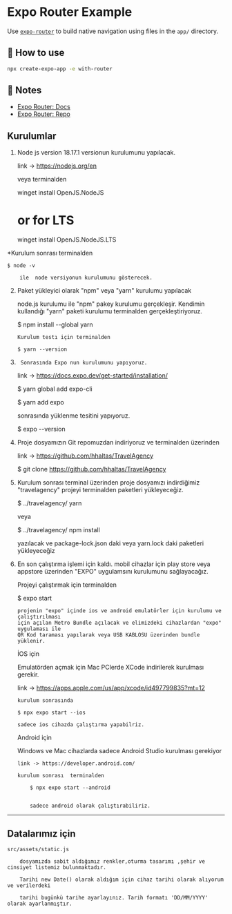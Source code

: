 # Expo Router Example

Use [`expo-router`](https://expo.github.io/router) to build native navigation using files in the `app/` directory.

## 🚀 How to use

```sh
npx create-expo-app -e with-router
```

## 📝 Notes

- [Expo Router: Docs](https://expo.github.io/router)
- [Expo Router: Repo](https://github.com/expo/router)

## Kurulumlar

1. Node js version 18.17.1 versionun kurulumunu yapılacak.

   link -> https://nodejs.org/en

   veya terminalden

   winget install OpenJS.NodeJS

   # or for LTS

   winget install OpenJS.NodeJS.LTS

\*Kurulum sonrası terminalden

    $ node -v

    	ile  node versiyonun kurulumunu gösterecek.


2.  Paket yükleyici olarak "npm" veya "yarn" kurulumu yapılacak

    node.js kurulumu ile "npm" pakey kurulumu gerçekleşir. Kendimin kullandığı "yarn" paketi kurulumu terminalden gerçekleştiriyoruz.

    $ npm install --global yarn

        Kurulum testı için terminalden

        $ yarn --version

3.      Sonrasında Expo nun kurulumunu yapıyoruz.

    link -> https://docs.expo.dev/get-started/installation/

    $ yarn global add expo-cli

    $ yarn add expo

    sonrasında yüklenme tesitini yapıyoruz.

    $ expo --version

4.  Proje dosyamızın Git repomuzdan indiriyoruz ve terminalden üzerinden

    link -> https://github.com/hhaltas/TravelAgency

    $ git clone https://github.com/hhaltas/TravelAgency

5.  Kurulum sonrası terminal üzerinden proje dosyamızı indirdiğimiz
    "travelagency" projeyi terminalden paketleri yükleyeceğiz.

    $ ../travelagency/ yarn

    veya

    $ ../travelagency/ npm install

    yazılacak ve package-lock.json daki veya yarn.lock daki paketleri yükleyeceğiz

6.  En son çalıştırma işlemi için kaldı.
    mobil cihazlar için play store veya appstore üzerinden "EXPO" uygulamsını kurulumunu sağlayacağız.

    Projeyi çalıştırmak için terminalden

    $ expo start

        projenin "expo" içinde ios ve android emulatörler için kurulumu ve çalıştırılması
        için açılan Metro Bundle açılacak ve elimizdeki cihazlardan "expo" uygulaması ile
        QR Kod taraması yapılarak veya USB KABLOSU üzerinden bundle yüklenir.

    İOS için

    Emulatörden açmak için Mac PClerde XCode indirilerek kurulması gerekir.

    link -> https://apps.apple.com/us/app/xcode/id497799835?mt=12

        kurulum sonrasında

        $ npx expo start --ios

        sadece ios cihazda çalıştırma yapabilriz.

    Android için

    Windows ve Mac cihazlarda sadece Android Studio kurulması gerekiyor

        link -> https://developer.android.com/

        kurulum sonrası  terminalden

        	$ npx expo start --android


        	sadece android olarak çalıştırabiliriz.



---

## Datalarımız için

    src/assets/static.js

        dosyamızda sabit aldığımız renkler,oturma tasarımı ,şehir ve cinsiyet listemiz bulunmaktadır.

        Tarihi new Date() olarak aldığım için cihaz tarihi olarak alıyorum ve verilerdeki

        tarihi bugünkü tarihe ayarlayınız. Tarih formatı 'DD/MM/YYYY' olarak ayarlanmıştır.
